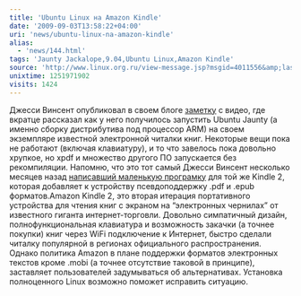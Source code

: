 ```yaml
---
title: 'Ubuntu Linux на Amazon Kindle'
date: '2009-09-03T13:58:22+04:00'
uri: 'news/ubuntu-linux-na-amazon-kindle'
alias: 
  - 'news/144.html'
tags: 'Jaunty Jackalope,9.04,Ubuntu Linux,Amazon Kindle'
source: 'http://www.linux.org.ru/view-message.jsp?msgid=4011556&amp;lastmod=1251970342104'
unixtime: 1251971902
visits: 1424
---
```

Джесси Винсент опубликовал в своем блоге [заметку](http://blog.fsck.com/2009/07/new-kindle-features.html) с видео, где вкратце рассказал как у него получилось запустить Ubuntu Jaunty (а именно сборку дистрибутива под процессор ARM) на своем экземпляре известной электронной читалки книг. Некоторые вещи пока не работают (включая клавиатуру), и то что завелось пока довольно хрупкое, но xpdf и множество другого ПО запускается без рекомпиляции. Напомню, что это тот самый Джесси Винсент несколько месяцев назад [написавший маленькую програмку](http://blog.fsck.com/2009/04/savory.html) для той же Kindle 2, которая добавляет к устройству псевдоподдержку .pdf и .epub форматов.Amazon Kindle 2, это вторая итерация портативного устройства для чтения книг с экраном на “электронных чернилах” от известного гиганта интернет-торговли. Довольно симпатичный дизайн, полнофункциональная клавиатура и возможность закачки (а точнее покупки) книг через WiFi подключение к Интернет, быстро сделали читалку популярной в регионах официального распространения. Однако политика Amazon в плане поддержки форматов электронных текстов кроме .mobi (а точнее отсутствие таковой в принципе), заставляет пользователей задумываться об альтернативах. Установка полноценного Linux возможно поможет исправить ситуацию.
